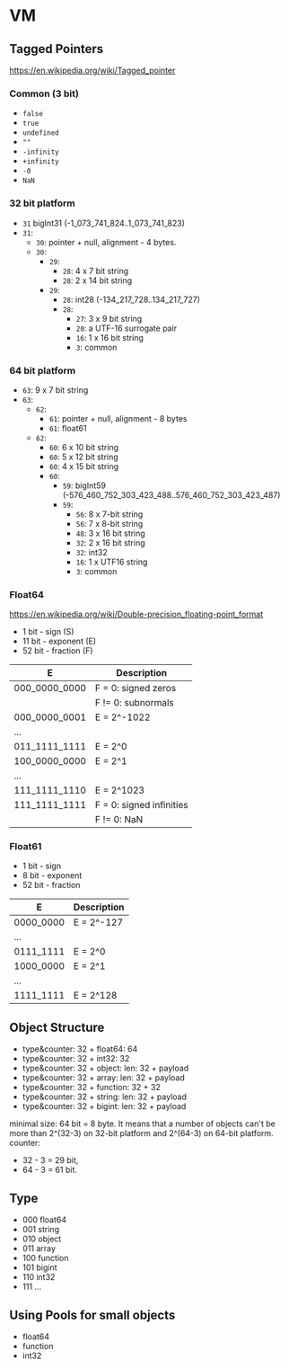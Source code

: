 # VM

## Tagged Pointers

https://en.wikipedia.org/wiki/Tagged_pointer

### Common (3 bit)

- `false`
- `true`
- `undefined`
- `""`
- `-infinity`
- `+infinity`
- `-0`
- `NaN`

### 32 bit platform

- `31` bigInt31 (-1_073_741_824..1_073_741_823)
- `31`:
  - `30`: pointer + null, alignment - 4 bytes.
  - `30`:
    - `29`:
      - `28`: 4 x 7 bit string
      - `28`: 2 x 14 bit string
    - `29`:
      - `28`: int28 (-134_217_728..134_217_727)
      - `28`:
        - `27`: 3 x 9 bit string
        - `20`: a UTF-16 surrogate pair
        - `16`: 1 x 16 bit string
        - `3`: common

### 64 bit platform

- `63`: 9 x 7 bit string
- `63`:
  - `62`:
    - `61`: pointer + null, alignment - 8 bytes
    - `61`: float61
  - `62`:
    - `60`: 6 x 10 bit string
    - `60`: 5 x 12 bit string
    - `60`: 4 x 15 bit string
    - `60`:
      - `59`: bigInt59 (-576_460_752_303_423_488..576_460_752_303_423_487)
      - `59`:
        - `56`: 8 x 7-bit string
        - `56`: 7 x 8-bit string
        - `48`: 3 x 16 bit string
        - `32`: 2 x 16 bit string
        - `32`: int32
        - `16`: 1 x UTF16 string
        - `3`: common

### Float64

https://en.wikipedia.org/wiki/Double-precision_floating-point_format

- 1 bit - sign (S)
- 11 bit - exponent (E)
- 52 bit - fraction (F)

|E            |Description             |
|-------------|------------------------|
|000_0000_0000|F = 0: signed zeros     |
|             |F != 0: subnormals      |
|000_0000_0001|E = 2^-1022             |
|...          |                        |
|011_1111_1111|E = 2^0                 |
|100_0000_0000|E = 2^1                 |
|...          |                        |
|111_1111_1110|E = 2^1023              |
|111_1111_1111|F = 0: signed infinities|
|             |F != 0: NaN             |

### Float61

- 1 bit - sign
- 8 bit - exponent
- 52 bit - fraction

|E        |Description|
|---------|-----------|
|0000_0000|E = 2^-127 |
|...      |           |
|0111_1111|E = 2^0    |
|1000_0000|E = 2^1    |
|...      |           |
|1111_1111|E = 2^128  |

## Object Structure

- type&counter: 32 + float64: 64
- type&counter: 32 + int32: 32
- type&counter: 32 + object: len: 32 + payload
- type&counter: 32 + array: len: 32 + payload
- type&counter: 32 + function: 32 + 32
- type&counter: 32 + string: len: 32 + payload
- type&counter: 32 + bigint: len: 32 + payload

minimal size: 64 bit = 8 byte. It means that a number of objects can't be more than 2^(32-3) on 32-bit platform and 2^(64-3) on 64-bit platform.  
counter: 
- 32 - 3 = 29 bit,
- 64 - 3 = 61 bit.

## Type

- 000 float64
- 001 string
- 010 object
- 011 array
- 100 function
- 101 bigint
- 110 int32
- 111 ...

## Using Pools for small objects

- float64
- function
- int32
